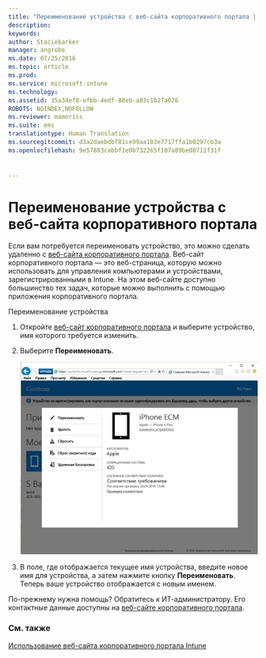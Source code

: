 ```yaml
---
title: "Переименование устройства с веб-сайта корпоративного портала | Microsoft Intune"
description: 
keywords: 
author: Staciebarker
manager: angrobe
ms.date: 07/25/2016
ms.topic: article
ms.prod: 
ms.service: microsoft-intune
ms.technology: 
ms.assetid: 35a34ef8-efbb-4edf-88eb-a03c1b27a026
ROBOTS: NOINDEX,NOFOLLOW
ms.reviewer: mamoriss
ms.suite: ems
translationtype: Human Translation
ms.sourcegitcommit: d3a2daebdb781ce99aa103e7717ffa1b0297cb3a
ms.openlocfilehash: 9e57883cabbf1e0b732265f107a89be00711f31f


---
```



# Переименование устройства с веб-сайта корпоративного портала

Если вам потребуется переименовать устройство, это можно сделать удаленно с [веб-сайта корпоративного портала](http://portal.manage.microsoft.com). Веб-сайт корпоративного портала — это веб-страница, которую можно использовать для управления компьютерами и устройствами, зарегистрированными в Intune. На этом веб-сайте доступно большинство тех задач, которые можно выполнить с помощью приложения корпоративного портала.

Переименование устройства

1.  Откройте [веб-сайт корпоративного портала](http://portal.manage.microsoft.com) и выберите устройство, имя которого требуется изменить.

2.  Выберите **Переименовать**.

    ![rename-device-option-on-company-portal-website](./media/iwp-screen-with-all-options.png)

3.  В поле, где отображается текущее имя устройства, введите новое имя для устройства, а затем нажмите кнопку **Переименовать**. Теперь ваше устройство отображается с новым именем.

По-прежнему нужна помощь? Обратитесь к ИТ-администратору. Его контактные данные доступны на [веб-сайте корпоративного портала](http://portal.manage.microsoft.com).

### См. также
[Использование веб-сайта корпоративного портала Intune](using-the-intune-company-portal-website.md)



<!--HONumber=Aug16_HO4-->


